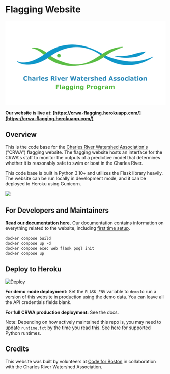 # Flagging Website

![](app/static/images/og_preview.png)

**Our website is live at: [https://crwa-flagging.herokuapp.com/](https://crwa-flagging.herokuapp.com/)**

## Overview

This is the code base for the [Charles River Watershed Association's](https://crwa.org/) ("CRWA") flagging website. The flagging website hosts an interface for the CRWA's staff to monitor the outputs of a predictive model that determines whether it is reasonably safe to swim or boat in the Charles River.

This code base is built in Python 3.10+ and utilizes the Flask library heavily. The website can be run locally in development mode, and it can be deployed to Heroku using Gunicorn.

[![](../../workflows/Quality%20check/badge.svg)](../../actions)

## For Developers and Maintainers

**[Read our documentation here.](https://codeforboston.github.io/flagging/)** Our documentation contains information on everything related to the website, including [first time setup](https://codeforboston.github.io/flagging/setup/).

```shell
docker compose build
docker compose up -d
docker compose exec web flask psql init
docker compose up
```

## Deploy to Heroku

[![Deploy](https://www.herokucdn.com/deploy/button.svg)](https://heroku.com/deploy)

**For demo mode deployment:** Set the `FLASK_ENV` variable to `demo` to run a version of this website in production using the demo data. You can leave all the API credentials fields blank.

**For full CRWA production deployment:** See the docs.

Note: Depending on how actively maintained this repo is, you may need to update `runtime.txt` by the time you read this. See [here](https://devcenter.heroku.com/articles/python-support#supported-runtimes) for supported Python runtimes.

## Credits

This website was built by volunteers at [Code for Boston](https://www.codeforboston.org/) in collaboration with the Charles River Watershed Association.
